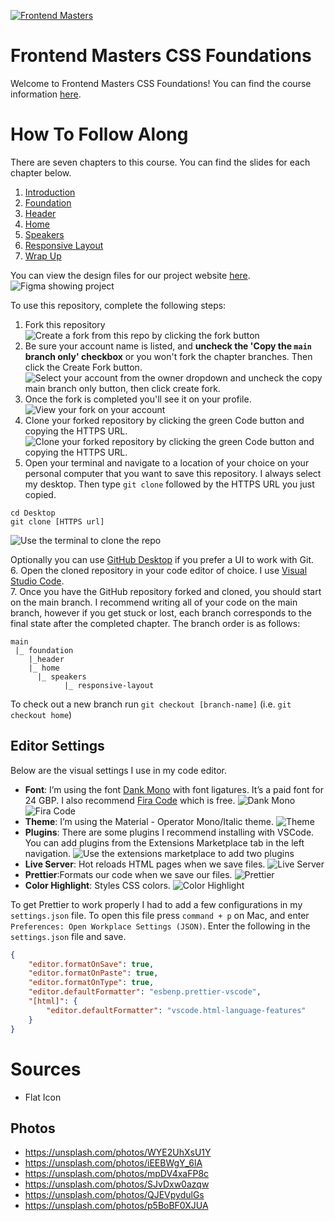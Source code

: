 [![Frontend Masters](https://static.frontendmasters.com/assets/brand/logos/full.png)][fem]

# Frontend Masters CSS Foundations
Welcome to Frontend Masters CSS Foundations! You can find the course information [here][course].

# How To Follow Along
There are seven chapters to this course. You can find the slides for each chapter below.
1. [Introduction](https://static.frontendmasters.com/assets/courses/2023-08-25-css-foundations/css-foundations-introduction.pdf)
2. [Foundation](https://static.frontendmasters.com/assets/courses/2023-08-25-css-foundations/css-foundations-foundation.pdf)
3. [Header](https://static.frontendmasters.com/assets/courses/2023-08-25-css-foundations/css-foundations-header.pdf)
4. [Home](https://static.frontendmasters.com/assets/courses/2023-08-25-css-foundations/css-foundations-home.pdf)
5. [Speakers](https://static.frontendmasters.com/assets/courses/2023-08-25-css-foundations/css-foundations-speakers.pdf)
6. [Responsive Layout](https://static.frontendmasters.com/assets/courses/2023-08-25-css-foundations/css-foundations-responsive-layout.pdf)
7. [Wrap Up](https://static.frontendmasters.com/assets/courses/2023-08-25-css-foundations/css-foundations-wrap-up.pdf)

You can view the design files for our project website [here](https://www.figma.com/file/LEzNgBz63KLExeHNUyLCwH/FEM-CSS?type=design&node-id=0-1).
![Figma showing project](./readme-images/figma.png)

To use this repository, complete the following steps:
1. Fork this repository
![Create a fork from this repo by clicking the fork button](./readme-images/fork.png)
2. Be sure your account name is listed, and **uncheck the 'Copy the `main` branch only' checkbox** or you won't fork the chapter branches. Then click the Create Fork button.
![Select your account from the owner dropdown and uncheck the copy main branch only button, then click create fork.](./readme-images/create-fork.png)
3. Once the fork is completed you'll see it on your profile.
![View your fork on your account](./readme-images/view-fork.png)
4. Clone your forked repository by clicking the green Code button and copying the HTTPS URL.
![Clone your forked repository by clicking the green Code button and copying the HTTPS URL.](./readme-images/clone.png)
5. Open your terminal and navigate to a location of your choice on your personal computer that you want to save this repository. I always select my desktop. Then type `git clone` followed by the HTTPS URL you just copied.
```
cd Desktop
git clone [HTTPS url]
```
![Use the terminal to clone the repo](./readme-images/terminal.png)

Optionally you can use [GitHub Desktop](https://desktop.github.com/) if you prefer a UI to work with Git.  
6. Open the cloned repository in your code editor of choice. I use [Visual Studio Code](https://code.visualstudio.com/).  
7. Once you have the GitHub repository forked and cloned, you should start on the main branch. I recommend writing all of your code on the main branch, however if you get stuck or lost, each branch corresponds to the final state after the completed chapter. The branch order is as follows:
```
main
 |_ foundation
    |_header
	|_ home
	  |_ speakers
            |_ responsive-layout
```
To check out a new branch run `git checkout [branch-name]` (i.e. `git checkout home`)

## Editor Settings
Below are the visual settings I use in my code editor.
- **Font**: I’m using the font [Dank Mono](https://philpl.gumroad.com/l/dank-mono) with font ligatures. It’s a paid font for 24 GBP. I also recommend [Fira Code](https://github.com/tonsky/FiraCode) which is free.
![Dank Mono](./readme-images/dank-mono.png)
![Fira Code](./readme-images/fira-code.png)
- **Theme**: I’m using the  Material - Operator Mono/Italic theme.
![Theme](./readme-images/theme.png)
- **Plugins**: There are some plugins I recommend installing with VSCode. You can add plugins from the Extensions Marketplace tab in the left navigation.
![Use the extensions marketplace to add two plugins](./readme-images/extensions.png)
- **Live Server**: Hot reloads HTML pages when we save files.
![Live Server](./readme-images/live-server.png)
- **Prettier**:Formats our code when we save our files.
![Prettier](./readme-images/prettier.png)
- **Color Highlight**: Styles CSS colors.
![Color Highlight](./readme-images/color-highlight.png)

To get Prettier to work properly I had to add a few configurations in my `settings.json` file. To open this file press `command + p` on Mac, and enter `Preferences: Open Workplace Settings (JSON)`. Enter the following in the `settings.json` file and save.

```json
{
    "editor.formatOnSave": true,
    "editor.formatOnPaste": true,
    "editor.formatOnType": true,
    "editor.defaultFormatter": "esbenp.prettier-vscode",
    "[html]": {
        "editor.defaultFormatter": "vscode.html-language-features"
    }
}
```

# Sources
- Flat Icon

## Photos
- https://unsplash.com/photos/WYE2UhXsU1Y
- https://unsplash.com/photos/iEEBWgY_6lA
- https://unsplash.com/photos/mpDV4xaFP8c
- https://unsplash.com/photos/SJvDxw0azqw
- https://unsplash.com/photos/QJEVpydulGs
- https://unsplash.com/photos/p5BoBF0XJUA

[fem]: https://frontendmasters.com
[course]: https://frontendmasters.com/courses/css-foundations/

